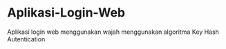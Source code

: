 # Aplikasi-Login-Web
Aplikasi login web menggunakan wajah menggunakan algoritma Key Hash Autentication
